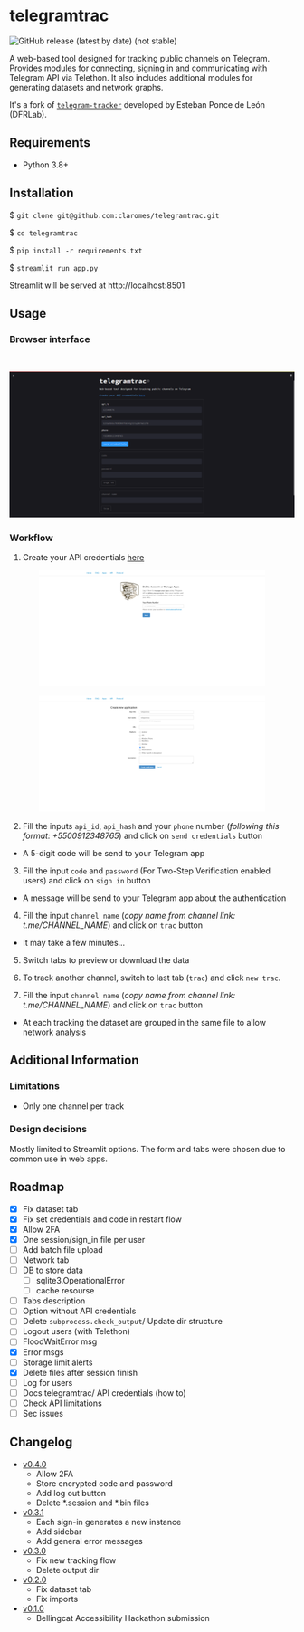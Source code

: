 # telegramtrac

![GitHub release (latest by date)](https://img.shields.io/github/v/release/claromes/telegramtrac) (not stable)

A web-based tool designed for tracking public channels on Telegram. Provides modules for connecting, signing in and communicating with Telegram API via Telethon. It also includes additional modules for generating datasets and network graphs.

It's a fork of [`telegram-tracker`](https://github.com/estebanpdl/telegram-tracker) developed by Esteban Ponce de León (DFRLab).

## Requirements

- Python 3.8+

## Installation

$ `git clone git@github.com:claromes/telegramtrac.git`

$ `cd telegramtrac`

$ `pip install -r requirements.txt`

$ `streamlit run app.py`

Streamlit will be served at http://localhost:8501

## Usage

### Browser interface

<br>
<p align="center">
    <img src="assets/1.png" width="700">
</p>

### Workflow

1. Create your API credentials [here](https://my.telegram.org/auth)

<p align="center">
    <img src="assets/2.png" width="400">
</p>
<p align="center">
    <img src="assets/3.png" width="400">
</p>

2. Fill the inputs `api_id`, `api_hash` and your `phone` number (*following this format: +5500912348765*) and click on `send credentials` button

- A 5-digit code will be send to your Telegram app

3. Fill the input `code` and `password` (For Two-Step Verification enabled users) and click on `sign in` button

- A message will be send to your Telegram app about the authentication

4. Fill the input `channel name` (*copy name from channel link: t.me/CHANNEL_NAME*) and click on `trac` button

- It may take a few minutes...

5. Switch tabs to preview or download the data

6. To track another channel, switch to last tab (`trac`) and click `new trac`.

7. Fill the input `channel name` (*copy name from channel link: t.me/CHANNEL_NAME*) and click on `trac` button

- At each tracking the dataset are grouped in the same file to allow network analysis

## Additional Information

### Limitations

- Only one channel per track

### Design decisions

Mostly limited to Streamlit options. The form and tabs were chosen due to common use in web apps.

## Roadmap

- [x] Fix dataset tab
- [x] Fix set credentials and code in restart flow
- [x] Allow 2FA
- [x] One session/sign_in file per user
- [ ] Add batch file upload
- [ ] Network tab
- [ ] DB to store data
    - [ ] sqlite3.OperationalError
    - [ ] cache resourse
- [ ] Tabs description
- [ ] Option without API credentials
- [ ] Delete `subprocess.check_output`/ Update dir structure
- [ ] Logout users (with Telethon)
- [ ] FloodWaitError msg
- [x] Error msgs
- [ ] Storage limit alerts
- [x] Delete files after session finish
- [ ] Log for users
- [ ] Docs telegramtrac/ API credentials (how to)
- [ ] Check API limitations
- [ ] Sec issues

## Changelog

- [v0.4.0](https://github.com/claromes/telegramtrac/releases/tag/v0.4.0)
    - Allow 2FA
    - Store encrypted code and password
    - Add log out button
    - Delete *.session and *.bin files
- [v0.3.1](https://github.com/claromes/telegramtrac/releases/tag/v0.3.1)
    - Each sign-in generates a new instance
    - Add sidebar
    - Add general error messages
- [v0.3.0](https://github.com/claromes/telegramtrac/releases/tag/v0.3.0)
    - Fix new tracking flow
    - Delete output dir
- [v0.2.0](https://github.com/claromes/telegramtrac/releases/tag/v0.2.0)
    - Fix dataset tab
    - Fix imports
- [v0.1.0](https://github.com/claromes/telegramtrac/releases/tag/v0.1.0)
    - Bellingcat Accessibility Hackathon submission
